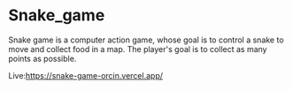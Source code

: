 # Snake_game
Snake game is a computer action game, whose goal is to control a snake to move and collect food in a map.
The player's goal is to collect as many points as possible.

Live:https://snake-game-orcin.vercel.app/ 
